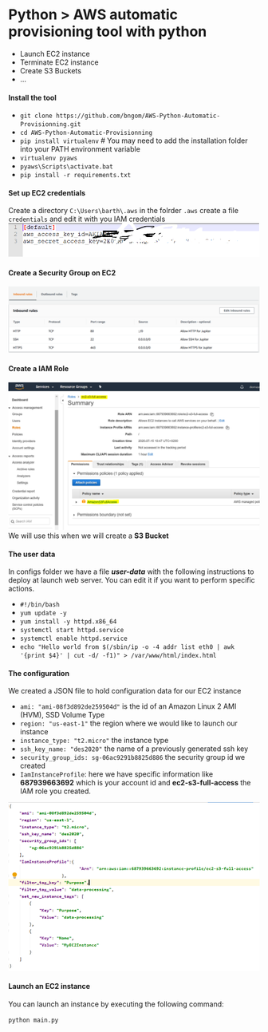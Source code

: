 # Python > AWS automatic provisioning tool with python

* Launch EC2 instance
* Terminate EC2 instance
* Create S3 Buckets
* ...

#### Install the tool

 * `git clone https://github.com/bngom/AWS-Python-Automatic-Provisionning.git`
 * `cd AWS-Python-Automatic-Provisionning`
 * `pip install virtualenv` # You may need to add the installation folder into your PATH environment variable
 * `virtualenv pyaws`
 * `pyaws\Scripts\activate.bat`
 * `pip install -r requirements.txt`


#### Set up EC2 credentials
Create a directory `C:\Users\barth\.aws`
in the folrder `.aws` create a file `credentials` and edit it with you IAM credentials
![img](img/credential.png)

#### Create a Security Group on EC2
![index](img/sg.PNG)

#### Create a IAM Role
![index](img/role.PNG)
We will use this when we will create a **S3 Bucket**

#### The user data
In configs folder we have a file **_user-data_** with the following instructions to deploy at launch web server.
You can edit it if you want to perform specific actions.

* `#!/bin/bash`
* `yum update -y`
* `yum install -y httpd.x86_64`
* `systemctl start httpd.service`
* `systemctl enable httpd.service`
* `echo "Hello world from $(/sbin/ip -o -4 addr list eth0 | awk '{print $4}' | cut -d/ -f1)" > /var/www/html/index.html`

#### The configuration
We created a JSON file to hold configuration data for our EC2 instance

* `ami: "ami-08f3d892de259504d"` is the id of an Amazon Linux 2 AMI (HVM), SSD Volume Type
* `region: "us-east-1"` the region where we would like to launch our instance
* `instance_type: "t2.micro"` the instance type
* `ssh_key_name: "des2020"` the name of a previously generated ssh key
* `security_group_ids: sg-06ac9291b8825d886` the security group id we created
* `IamInstanceProfile`: here we have specific information like **687939663692** which is your account id and **ec2-s3-full-access** the IAM role you created.

![index](img/config.PNG)

#### Launch an EC2 instance

You can launch an instance by executing the following command:

`
python main.py
`


